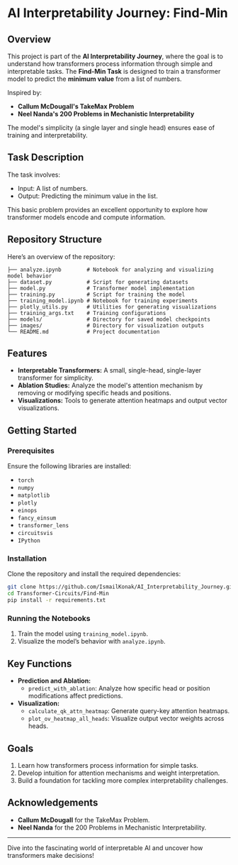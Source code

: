 # AI Interpretability Journey: Find-Min

## Overview

This project is part of the **AI Interpretability Journey**, where the goal is to understand how transformers process information through simple and interpretable tasks. The **Find-Min Task** is designed to train a transformer model to predict the **minimum value** from a list of numbers.

Inspired by:
- **Callum McDougall's TakeMax Problem**
- **Neel Nanda's 200 Problems in Mechanistic Interpretability**

The model's simplicity (a single layer and single head) ensures ease of training and interpretability.

## Task Description

The task involves:
- Input: A list of numbers.
- Output: Predicting the minimum value in the list.

This basic problem provides an excellent opportunity to explore how transformer models encode and compute information.

## Repository Structure

Here’s an overview of the repository:

```
├── analyze.ipynb        # Notebook for analyzing and visualizing model behavior
├── dataset.py           # Script for generating datasets
├── model.py             # Transformer model implementation
├── training.py          # Script for training the model
├── training_model.ipynb # Notebook for training experiments
├── plotly_utils.py      # Utilities for generating visualizations
├── training_args.txt    # Training configurations
├── models/              # Directory for saved model checkpoints
├── images/              # Directory for visualization outputs
└── README.md            # Project documentation
```

## Features

- **Interpretable Transformers:** A small, single-head, single-layer transformer for simplicity.
- **Ablation Studies:** Analyze the model's attention mechanism by removing or modifying specific heads and positions.
- **Visualizations:** Tools to generate attention heatmaps and output vector visualizations.

## Getting Started

### Prerequisites

Ensure the following libraries are installed:

- `torch`
- `numpy`
- `matplotlib`
- `plotly`
- `einops`
- `fancy_einsum`
- `transformer_lens`
- `circuitsvis`
- `IPython`

### Installation

Clone the repository and install the required dependencies:

```bash
git clone https://github.com/IsmailKonak/AI_Interpretability_Journey.git
cd Transformer-Circuits/Find-Min
pip install -r requirements.txt
```

### Running the Notebooks

1. Train the model using `training_model.ipynb`.
2. Visualize the model’s behavior with `analyze.ipynb`.

## Key Functions

- **Prediction and Ablation:**
  - `predict_with_ablation`: Analyze how specific head or position modifications affect predictions.
- **Visualization:**
  - `calculate_qk_attn_heatmap`: Generate query-key attention heatmaps.
  - `plot_ov_heatmap_all_heads`: Visualize output vector weights across heads.

## Goals

1. Learn how transformers process information for simple tasks.
2. Develop intuition for attention mechanisms and weight interpretation.
3. Build a foundation for tackling more complex interpretability challenges.

## Acknowledgements

- **Callum McDougall** for the TakeMax Problem.
- **Neel Nanda** for the 200 Problems in Mechanistic Interpretability.

---

Dive into the fascinating world of interpretable AI and uncover how transformers make decisions!
